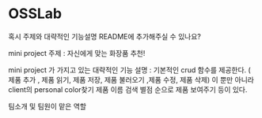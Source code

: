 # OSSLab
혹시 주제와 대략적인 기능설명 README에 추가해주실 수 있나요?

mini project 주제 : 자신에게 맞는 화장품 추천!


mini project 가 가지고 있는 대략적인 기능 설명 
: 기본적인 crud 함수를 제공한다. ( 제품 추가 , 제품 읽기, 제품 저장, 제품 불러오기 ,제품 수정, 제품 삭제)
이 뿐만 아니라 client의 personal color찾기 제품 이름 검색 별점 순으로 제품 보여주기 등이 있다.

팀소개 및 팀원이 맡은 역할

